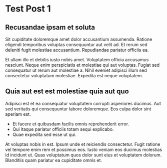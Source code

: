 # Test Post 1

## Recusandae ipsam et soluta

Sit cupiditate doloremque amet dolor accusantium assumenda. Ratione eligendi temporibus voluptas consequuntur aut velit ad. Et rerum sed deleniti fugit molestiae accusantium. Repudiandae pariatur officiis ea.

Et ullam illo et debitis iusto nobis amet. Voluptatem officia accusamus nesciunt. Neque enim perspiciatis et molestiae qui aut voluptas. Fugiat sed consequatur ut rerum aut molestiae a. Nihil eveniet adipisci illum sed consectetur voluptatum molestiae. Expedita est neque voluptatem.

## Quia aut est est molestiae quia aut quo

Adipisci est et ea consequatur voluptatem corrupti asperiores ducimus. Aut sed veritatis qui consequuntur labore doloremque. Eos culpa dolor sint aperiam est.

- Et facere et quibusdam facilis omnis reprehenderit error.
- Qui itaque pariatur officiis totam sequi explicabo.
- Quae expedita sed esse ut qui.

At voluptas nobis in est. Ipsum unde et reiciendis consectetur. Fugit ratione vel tempore enim rem et possimus eos. Iusto veniam eos ducimus molestias id incidunt ut. Quas voluptatum quos dolor sunt eius et voluptatem dolorum. Blanditiis quam pariatur ea cupiditate omnis et.
